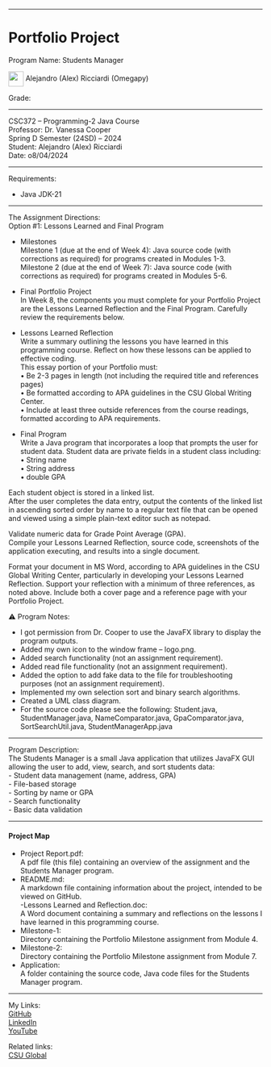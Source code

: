 ﻿-----------------------------------------------------------------------------------------------------------------------------
# Portfolio Project
Program Name: Students Manager  

<img width="30" height="30" align="center" src="https://github.com/user-attachments/assets/f8f3f73f-c5e7-40cd-a9d1-f60aa32ca4a7"> Alejandro (Alex) Ricciardi (Omegapy) 

Grade:  

-----------------------------------------------------------------------------------------------------------------------------

CSC372 – Programming-2 Java Course  
Professor: Dr. Vanessa Cooper  
Spring D Semester (24SD) – 2024  
Student: Alejandro (Alex) Ricciardi  
Date: o8/04/2024   

-----------------------------------------------------------------------------------------------------------------------------

Requirements:  
- Java JDK-21  

-----------------------------------------------------------------------------------------------------------------------------

The Assignment Directions:  
Option #1: Lessons Learned and Final Program  
- Milestones  
Milestone 1 (due at the end of Week 4): Java source code (with corrections as required) for programs created in Modules 1-3.  
Milestone 2 (due at the end of Week 7): Java source code (with corrections as required) for programs created in Modules 5-6.  

- Final Portfolio Project  
In Week 8, the components you must complete for your Portfolio Project are the Lessons Learned Reflection and the Final Program. Carefully review the requirements below.  

- Lessons Learned Reflection  
Write a summary outlining the lessons you have learned in this programming course. Reflect on how these lessons can be applied to effective coding.  
This essay portion of your Portfolio must:   
•	Be 2-3 pages in length (not including the required title and references pages)  
•	Be formatted according to APA guidelines in the CSU Global Writing Center.  
•	Include at least three outside references from the course readings, formatted according to APA requirements.  

- Final Program  
Write a Java program that incorporates a loop that prompts the user for student data. Student data are private fields in a student class including:  
•	String name  
•	String address  
•	double GPA  

Each student object is stored in a linked list.  
After the user completes the data entry, output the contents of the linked list in ascending sorted order by name to a regular text file that can be opened and viewed using a simple plain-text editor such as notepad.  

Validate numeric data for Grade Point Average (GPA).  
Compile your Lessons Learned Reflection, source code, screenshots of the application executing, and results into a single document.  

Format your document in MS Word, according to APA guidelines in the CSU Global Writing Center, particularly in developing your Lessons Learned Reflection. Support your reflection with a minimum of three references, as noted above. Include both a cover page and a reference page with your Portfolio Project.  

⚠️ Program Notes:    
-	I got permission from Dr. Cooper to use the JavaFX library to display the program outputs.  
-	Added my own icon to the window frame – logo.png.  
-	Added search functionality (not an assignment requirement).  
-	Added read file functionality (not an assignment requirement).  
-	Added the option to add fake data to the file for troubleshooting purposes (not an assignment requirement).  
-	Implemented my own selection sort and binary search algorithms.  
-	Created a UML class diagram.  
-	For the source code please see the following: Student.java, StudentManager.java, NameComparator.java, GpaComparator.java, SortSearchUtil.java, StudentManagerApp.java    

-----------------------------------------------------------------------------------------------------------------------------

Program Description:  
The Students Manager is a small Java application that utilizes JavaFX GUI  allowing the user to add, view, search, and sort students data:   
        - Student data management (name, address, GPA)  
        - File-based storage  
        - Sorting by name or GPA  
        - Search functionality  
        - Basic data validation  

-----------------------------------------------------------------------------------------------------------------------------

#### Project Map
- Project Report.pdf:  
A pdf file (this file) containing an overview of the assignment and the Students Manager program.  
- README.md:  
A markdown file containing information about the project, intended to be viewed on GitHub.  
-Lessons Learned and Reflection.doc:  
A Word document containing a summary and reflections on the lessons I have learned in this programming course.   
- Milestone-1:  
Directory containing the Portfolio Milestone assignment from Module 4.  
- Milestone-2:  
Directory containing the Portfolio Milestone assignment from Module 7.  
- Application:  
A folder containing the source code, Java code files for the Students Manager program.  

-----------------------------------------------------------------------------------------------------------------------------

My Links:   
[GitHub](https://github.com/Omegapy)  
[LinkedIn](https://www.linkedin.com/in/alex-ricciardi/)   
[YouTube](https://www.youtube.com/channel/UC4rMaQ7sqywMZkfS1xGh2AA)

Related links:  
[CSU Global](https://csuglobal.edu/) 

